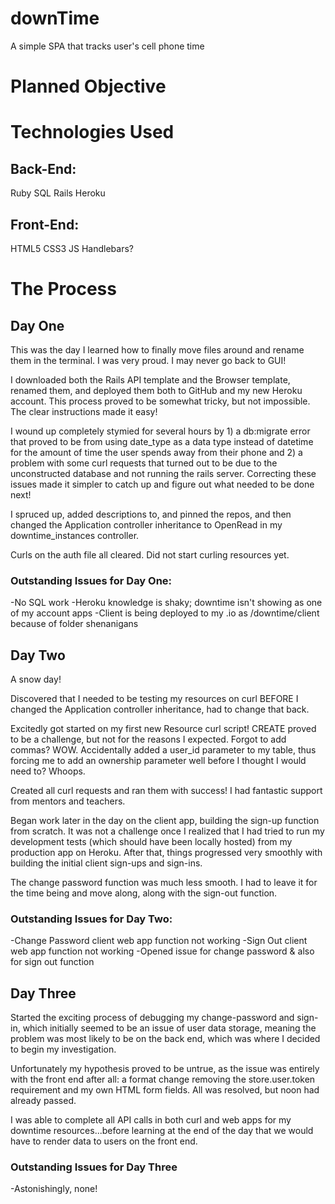 # downTime
A simple SPA that tracks user's cell phone time

# Planned Objective

# Technologies Used

## Back-End:

Ruby
SQL
Rails
Heroku

## Front-End:

HTML5
CSS3
JS
Handlebars?

# The Process

## Day One

This was the day I learned how to finally move files around and rename them in
the terminal.  I was very proud.  I may never go back to GUI!

I downloaded both the Rails API template and the Browser template, renamed them,
and deployed them both to GitHub and my new Heroku account.  This process proved
to be somewhat tricky, but not impossible.  The clear instructions made it easy!

I wound up completely stymied for several hours by 1) a db:migrate error that
proved to be from using date_type as a data type instead of datetime for the
amount of time the user spends away from their phone and 2) a problem with some
curl requests that turned out to be due to the unconstructed database and not
running the rails server.  Correcting these issues made it simpler to catch
up and figure out what needed to be done next!

I spruced up, added descriptions to, and pinned the repos, and then changed the
Application controller inheritance to OpenRead in my downtime_instances controller.

Curls on the auth file all cleared.  Did not start curling resources yet.

### Outstanding Issues for Day One:

-No SQL work
-Heroku knowledge is shaky; downtime isn't showing as one of my account apps
-Client is being deployed to my .io as /downtime/client because of folder
shenanigans

## Day Two

A snow day!

Discovered that I needed to be testing my resources on curl BEFORE I changed the
Application controller inheritance, had to change that back.

Excitedly got started on my first new Resource curl script!  CREATE proved to be
a challenge, but not for the reasons I expected.  Forgot to add commas?  WOW.
Accidentally added a user_id parameter to my table, thus forcing me to add an
ownership parameter well before I thought I would need to?  Whoops.

Created all curl requests and ran them with success!  I had fantastic support from
mentors and teachers.

Began work later in the day on the client app, building the sign-up function from
scratch.  It was not a challenge once I realized that I had tried to run my
development tests (which should have been locally hosted) from my production app
on Heroku.  After that, things progressed very smoothly with building the initial
client sign-ups and sign-ins.

The change password function was much less smooth.  I had to leave it for the time
being and move along, along with the sign-out function.

### Outstanding Issues for Day Two:

-Change Password client web app function not working
-Sign Out client web app function not working
-Opened issue for change password & also for sign out function

## Day Three

Started the exciting process of debugging my change-password and sign-in, which
initially seemed to be an issue of user data storage, meaning the problem was most
likely to be on the back end, which was where I decided to begin my investigation.

Unfortunately my hypothesis proved to be untrue, as the issue was entirely with
the front end after all: a format change removing the store.user.token requirement
and my own HTML form fields.  All was resolved, but noon had already passed.

I was able to complete all API calls in both curl and web apps for my downtime
resources...before learning at the end of the day that we would have to render
data to users on the front end.

### Outstanding Issues for Day Three

-Astonishingly, none!
